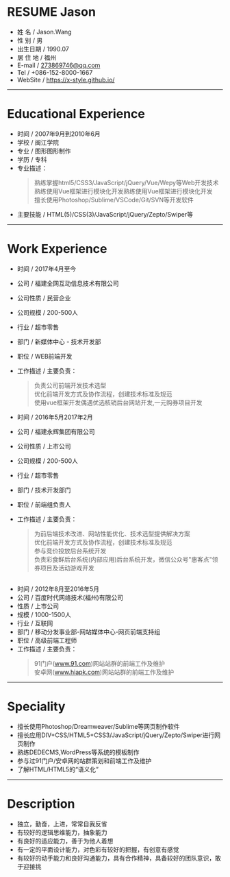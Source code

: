 # RESUME Jason

 - 姓 名 / Jason.Wang
 - 性 别 / 男
 - 出生日期 / 1990.07
 - 居 住 地 / 福州
 - E-mail / 273869746@qq.com
 - Tel / +086-152-8000-1667
 - WebSite / https://x-style.github.io/

---

# Educational Experience
 - 时间 / 2007年9月到2010年6月
 - 学校 / 闽江学院
 - 专业 / 图形图形制作
 - 学历 / 专科
 - 专业描述：
    > 熟练掌握html5/CSS3/JavaScript/jQuery/Vue/Wepy等Web开发技术  
    熟练使用Vue框架进行模块化开发熟练使用Vue框架进行模块化开发  
    擅长使用Photoshop/Sublime/VSCode/Git/SVN等开发软件
 - 主要技能 / HTML(5)/CSS(3)/JavaScript/jQuery/Zepto/Swiper等

---

# Work Experience


 - 时间 / 2017年4月至今
 - 公司 / 福建全网互动信息技术有限公司
 - 公司性质 / 民营企业
 - 公司规模 / 200-500人
 - 行业 / 超市零售
 - 部门 / 新媒体中心 - 技术开发部
 - 职位 / WEB前端开发
 - 工作描述 / 主要负责：
    > 负责公司前端开发技术选型  
    优化前端开发方式及协作流程，创建技术标准及规范  
    使用vue框架开发偶遇优选核销后台网站开发,一元购券项目开发


 - 时间 / 2016年5月2017年2月
 - 公司 / 福建永辉集团有限公司
 - 公司性质 / 上市公司
 - 公司规模 / 200-500人
 - 行业 / 超市零售
 - 部门 / 技术开发部门
 - 职位 / 前端组负责人
 - 工作描述 / 主要负责：
    > 为前后端技术改进、网站性能优化、技术选型提供解决方案  
    优化前端开发方式及协作流程，创建技术标准及规范  
    参与竞价投放后台系统开发  
    负责彩食鲜后台系统(内部应用)后台系统开发，微信公众号"惠客点"领券项目及活动游戏开发

##

 - 时间 / 2012年8月至2016年5月
 - 公司 / 百度时代网络技术(福州)有限公司
 - 性质 / 上市公司
 - 规模 / 1000-1500人
 - 行业 / 互联网
 - 部门 / 移动分发事业部-网站媒体中心-网页前端支持组
 - 职位 / 高级前端工程师
 - 工作描述 / 主要负责：
    > 91门户(www.91.com)网站站群的前端工作及维护  
    安卓网(www.hiapk.com)网站站群的前端工作及维护

---

# Speciality

 - 擅长使用Photoshop/Dreamweaver/Sublime等网页制作软件
 - 擅长应用DIV+CSS/HTML5+CSS3/JavaScript/jQuery/Zepto/Swiper进行网页制作
 - 熟练DEDECMS,WordPress等系统的模板制作
 - 参与过91门户/安卓网的站群策划和前端工作及维护
 - 了解HTML/HTML5的“语义化”


---

# Description

 - 独立，勤奋，上进，常常自我反省
 - 有较好的逻辑思维能力，抽象能力
 - 有良好的适应能力，善于为他人着想
 - 有一定的平面设计能力，对色彩有较好的把握，有创意有感觉
 - 有较好的动手能力和良好沟通能力，具有合作精神，具备较好的团队意识，敢于迎接挑
